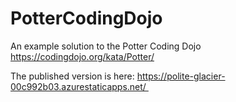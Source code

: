 # PotterCodingDojo
An example solution to the Potter Coding Dojo https://codingdojo.org/kata/Potter/

The published version is here: https://polite-glacier-00c992b03.azurestaticapps.net/ 
